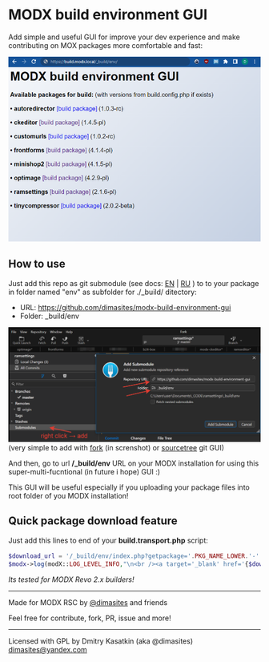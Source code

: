 # MODX build environment GUI

Add simple and useful GUI for improve your dev experience and make contributing on MOX packages more comfortable and fast:

![Screenshot with GUI](https://raw.githubusercontent.com/dimasites/modx-build-environment-gui/main/assets/screenshot-1-view-demo.png)

## How to use
Just add this repo as git submodule (see docs: [EN](https://book.git-scm.com/book/en/v2/Git-Tools-Submodules) | [RU](https://book.git-scm.com/book/ru/v2/%D0%98%D0%BD%D1%81%D1%82%D1%80%D1%83%D0%BC%D0%B5%D0%BD%D1%82%D1%8B-Git-%D0%9F%D0%BE%D0%B4%D0%BC%D0%BE%D0%B4%D1%83%D0%BB%D0%B8) ) to to your package in folder named "env" as subfolder for ./_build/ ditectory:

* URL: https://github.com/dimasites/modx-build-environment-gui
* Folder: _build/env

![Screenshot with GUI](https://raw.githubusercontent.com/dimasites/modx-build-environment-gui/main/assets/screenshot-2-add-submodule.png)
(very simple to add with [fork](https://git-fork.com/) (in screnshot) or [sourcetree](https://sourcetreeapp.com/) git GUI)

And then, go to url **/_build/env** URL on your MODX installation for using this super-multi-fucntional (in future i hope) GUI :)

This GUI will be useful especially if you uploading your package files into root folder of you MODX installation! 

## Quick package download feature

Just add this lines to end of your **build.transport.php** script:

```php
$download_url = '/_build/env/index.php?getpackage='.PKG_NAME_LOWER.'-'.PKG_VERSION.'-'.PKG_RELEASE;
$modx->log(modX::LOG_LEVEL_INFO,"\n<br /><a target='_blank' href='{$download_url}'>[DOWNLOAD PACKAGE]</a><br />\n");
```
*Its tested for MODX Revo 2.x builders!*

---

Made for MODX RSC by [@dimasites](https://github.com/dimasites) and friends

Feel free for contribute, fork, PR, issue and more!

---

Licensed with GPL by Dmitry Kasatkin (aka @dimasites)
<dimasites@yandex.com>
